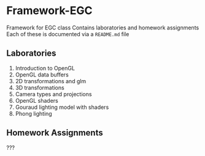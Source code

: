 # Framework-EGC
Framework for EGC class
Contains laboratories and homework assignments
Each of these is documented via a `README.md` file

## Laboratories
1. Introduction to OpenGL
2. OpenGL data buffers
3. 2D transformations and glm
4. 3D transformations
5. Camera types and projections
6. OpenGL shaders
7. Gouraud lighting model with shaders
8. Phong lighting

## Homework Assignments
???